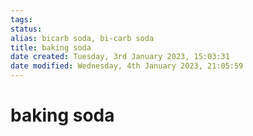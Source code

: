 ```yaml
---
tags: 
status:
alias: bicarb soda, bi-carb soda
title: baking soda
date created: Tuesday, 3rd January 2023, 15:03:31
date modified: Wednesday, 4th January 2023, 21:05:59
---
```


# baking soda